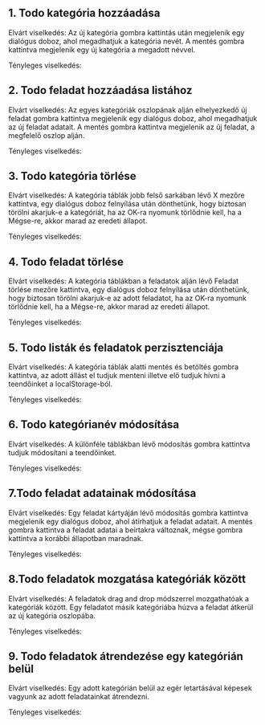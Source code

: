 1\. Todo kategória hozzáadása
-----------------------

Elvárt viselkedés: Az új kategória gombra kattintás után megjelenik egy dialógus doboz, ahol megadhatjuk a kategória nevét.
A mentés gombra kattintva megjelenik egy új kategória a megadott névvel.

Tényleges viselkedés:

2\. Todo feladat hozzáadása listához
--------------------------

Elvárt viselkedés: Az egyes kategóriák oszlopának alján elhelyezkedő új feladat gombra kattintva megjelenik egy dialógus doboz,
ahol megadhatjuk az új feladat adatait. A mentés gombra kattintva megjelenik az új feladat, a megfelelő oszlop alján.

Tényleges viselkedés:

3\. Todo kategória törlése
--------------------------

Elvárt viselkedés: A kategória táblák jobb felső sarkában lévő X mezőre kattintva, egy dialógus doboz felnyílása után dönthetünk, hogy biztosan törölni akarjuk-e a kategóriát, ha az OK-ra nyomunk törlődnie kell, ha a Mégse-re, akkor marad az eredeti állapot.

Tényleges viselkedés:

4\. Todo feladat törlése
--------------------------

Elvárt viselkedés: A kategória táblákban a feladatok alján lévő Feladat törlése mezőre kattintva, egy dialógus doboz felnyílása után dönthetünk, hogy biztosan törölni akarjuk-e az adott feladatot, ha az OK-ra nyomunk törlődnie kell, ha a Mégse-re, akkor marad az eredeti állapot.

Tényleges viselkedés:

5\. Todo listák és feladatok perzisztenciája
--------------------------------------------

Elvárt viselkedés: A kategória táblák alatti mentés és betöltés gombra kattintva, az adott állást el tudjuk menteni illetve elő tudjuk hívni a teendőinket a localStorage-ból.

Tényleges viselkedés:

6\. Todo kategórianév módosítása
--------------------------------------------

Elvárt viselkedés: A különféle táblákban lévő módosítás gombra kattintva tudjuk módosítani a teendőinket.

Tényleges viselkedés:

7\.Todo feladat adatainak módosítása
---------------------------

Elvárt viselkedés: Egy feladat kártyáján lévő módosítás gombra kattintva megjelenik egy dialógus doboz,
ahol átírhatjuk a feladat adatait. A mentés gombra kattintva a feladat adatai a beírtakra változnak, mégse
gombra kattintva a korábbi állapotban maradnak.

Tényleges viselkedés:

8\.Todo feladatok mozgatása kategóriák között
---------------------------

Elvárt viselkedés: A feladatok drag and drop módszerrel mozgathatóak a kategóriák között. Egy feladatot másik kategóriába
húzva a feladat átkerül az új kategória oszlopába.

Tényleges viselkedés:

9\. Todo feladatok átrendezése egy kategórián belül
---------------------------------------------------

Elvárt viselkedés: Egy adott kategórián belül az egér letartásával képesek vagyunk az adott feladatainkat átrendezni.

Tényleges viselkedés: